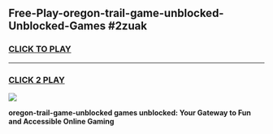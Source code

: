 
## Free-Play-oregon-trail-game-unblocked-Unblocked-Games #2zuak
<h3>
<a href="https://news.freeplayer.one?title=oregon-trail-game-unblocked&ref=8M">CLICK TO PLAY</a></h3>
<hr>

<h3>
<a href="https://news.freeplayer.one?title=oregon-trail-game-unblocked&ref=8M">CLICK 2 PLAY</a>
  
</h3>

<a href="https://news.freeplayer.one?title=oregon-trail-game-unblocked&ref=8M"><img src="https://clearcache.store/games.png"></a>


**oregon-trail-game-unblocked games unblocked: Your Gateway to Fun and Accessible Online Gaming**

